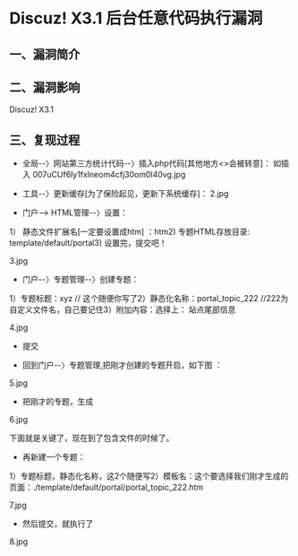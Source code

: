 Discuz! X3.1 后台任意代码执行漏洞
=================================

一、漏洞简介
------------

二、漏洞影响
------------

Discuz! X3.1

三、复现过程
------------

-   全局\--〉网站第三方统计代码\--〉插入php代码\[其他地方\<\>会被转意\]：    如插入    007uCUf6ly1fxlneom4cfj30om0l40vg.jpg

-   工具\--〉更新缓存\[为了保险起见，更新下系统缓存\]：    2.jpg

-   门户\--\> HTML管理\--〉设置：

1） 静态文件扩展名\[一定要设置成htm\] ：htm2) 专题HTML存放目录: template/default/portal3) 设置完，提交吧！

3.jpg

-   门户\--〉专题管理\--〉创建专题：

1）专题标题：xyz // 这个随便你写了2）静态化名称：portal\_topic\_222 //222为自定义文件名，自己要记住3）附加内容：选择上： 站点尾部信息

4.jpg

-   提交

-   回到门户\--〉专题管理,把刚才创建的专题开启，如下图 ：

5.jpg

-   把刚才的专题，生成

6.jpg

下面就是关键了，现在到了包含文件的时候了。

-   再新建一个专题：

1）专题标题，静态化名称，这2个随便写2）模板名：这个要选择我们刚才生成的页面：./template/default/portal/portal\_topic\_222.htm

7.jpg

-   然后提交，就执行了

8.jpg
